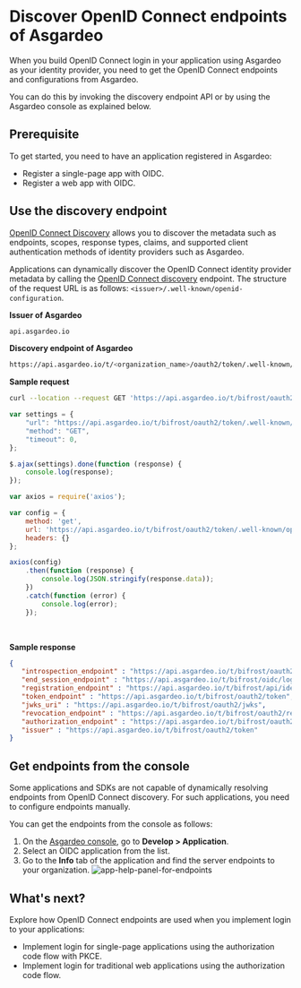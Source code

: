 # Discover OpenID Connect endpoints of Asgardeo

When you build OpenID Connect login in your application using Asgardeo as your identity provider, you need to get the OpenID Connect endpoints and configurations from Asgardeo.

You can do this by invoking the discovery endpoint API or by using the Asgardeo console as explained below.

## Prerequisite

To get started, you need to have an application registered in Asgardeo:

-   Register a <a :href="$withBase('/guides/applications/register-single-page-app/')">single-page app with OIDC</a>.
-   Register a <a :href="$withBase('/guides/applications/register-oidc-web-app/')">web app with OIDC</a>.
 
## Use the discovery endpoint

[OpenID Connect Discovery](https://openid.net/specs/openid-connect-discovery-1_0.html) allows you to discover the metadata such as endpoints, scopes, response types, claims, and supported client authentication methods of identity providers such as Asgardeo.

Applications can dynamically discover the OpenID Connect identity provider metadata by calling the [OpenID Connect discovery](https://openid.net/specs/openid-connect-discovery-1_0.html#ProviderConfigurationRequest) endpoint. The structure of the request URL is as follows: `<issuer>/.well-known/openid-configuration`.  

**Issuer of Asgardeo**
```bash no-line-numbers
api.asgardeo.io
```

**Discovery endpoint of Asgardeo**
```bash no-line-numbers
https://api.asgardeo.io/t/<organization_name>/oauth2/token/.well-known/openid-configuration
```

**Sample request**

<CodeGroup>

<CodeGroupItem title="cURL">

```bash  no-line-numbers
curl --location --request GET 'https://api.asgardeo.io/t/bifrost/oauth2/token/.well-known/openid-configuration'
```

</CodeGroupItem>

<CodeGroupItem title="JavaScript - jQuery" active>

```js no-line-numbers
var settings = {
    "url": "https://api.asgardeo.io/t/bifrost/oauth2/token/.well-known/openid-configuration",
    "method": "GET",
    "timeout": 0,
};

$.ajax(settings).done(function (response) {
    console.log(response);
});
```

</CodeGroupItem>

<CodeGroupItem title="Nodejs - Axios" active>

```js no-line-numbers
var axios = require('axios');

var config = {
    method: 'get',
    url: 'https://api.asgardeo.io/t/bifrost/oauth2/token/.well-known/openid-configuration',
    headers: {}
};

axios(config)
    .then(function (response) {
        console.log(JSON.stringify(response.data));
    })
    .catch(function (error) {
        console.log(error);
    });
```

</CodeGroupItem>

</CodeGroup>

<br>

**Sample response**
```json no-line-numbers
{
   "introspection_endpoint" : "https://api.asgardeo.io/t/bifrost/oauth2/introspect",
   "end_session_endpoint" : "https://api.asgardeo.io/t/bifrost/oidc/logout",
   "registration_endpoint" : "https://api.asgardeo.io/t/bifrost/api/identity/oauth2/dcr/v1.0/register",
   "token_endpoint" : "https://api.asgardeo.io/t/bifrost/oauth2/token",
   "jwks_uri" : "https://api.asgardeo.io/t/bifrost/oauth2/jwks",
   "revocation_endpoint" : "https://api.asgardeo.io/t/bifrost/oauth2/revoke",
   "authorization_endpoint" : "https://api.asgardeo.io/t/bifrost/oauth2/authorize",
   "issuer" : "https://api.asgardeo.io/t/bifrost/oauth2/token"
}
```

## Get endpoints from the console

Some applications and SDKs are not capable of dynamically resolving endpoints from OpenID Connect discovery. For such applications, you need to configure endpoints manually.

You can get the endpoints from the console as follows:

1. On the [Asgardeo console](https://console.asgardeo.io/), go to **Develop > Application**.
2. Select an OIDC application from the list.
3. Go to the **Info** tab of the application and find the server endpoints to your organization.
   <img :src="$withBase('/assets/img/guides/applications/app-endpoint-help.png')" alt="app-help-panel-for-endpoints">

## What's next?

Explore how OpenID Connect endpoints are used when you implement login to your applications:

- Implement login for single-page applications <a :href="$withBase('/guides/authentication/oidc/implement-auth-code-with-pkce')">using the authorization code flow with PKCE</a>.
- Implement login for traditional web applications <a :href="$withBase('/guides/authentication/oidc/implement-auth-code')">using the authorization code flow</a>.
